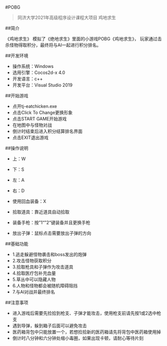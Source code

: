 #POBG
> 同济大学2021年高级程序设计课程大项目
鸡地求生

##简介

《鸡地求生》
模拟了《绝地求生》里面的小游戏POBG《鸡地求生》，
玩家通过击杀怪物得取积分，最终将与AI一起进行积分排名。

##开发环境

- 操作系统：Windows
- 选用引擎：Cocos2d-x 4.0
- 开发语言：c++
- 开发平台：Visual Studio 2019

##开始游戏

- 点开tj-eatchicken.exe
- 点击Click To Change更换形象
- 点击START GAME开始游戏
- 在地图中与怪物对战
- 倒计时结束后进入积分结算排名界面
- 点击EXIT退出游戏

##操作说明

- 上：W
- 下：S
- 左：A
- 右：D
- 使用回血装备：X

- 拾取道具：靠近道具自动拾取
- 装备手枪：按”1“”2“键装备并且更换手枪
- 放出子弹：鼠标点击需要放出子弹的方向

##基础功能
- 1.逃走躲避怪物袭击和boss发出的炮弹
- 2.攻击怪物获取积分
- 3.拾取枪具和子弹作为攻击道具
- 4.拾取医疗包补充血量
- 5.草丛中可以隐藏人物
- 6.人物和怪物都会被随机障碍阻挡
- 7.与AI对战并最终排名


##注意事项
- 进入游戏后需要先捡拾到枪支、子弹才能攻击，使用枪支前请先按1或2选中枪支
- 遇到导弹，躲到箱子后面可以避免攻击
- 医药箱背包中只能放置一个，若想捡拾新的医药箱请先将背包中医药箱使用掉
- 倒计时八分钟和六分钟处缩小毒圈，如果出现卡顿，请耐心等待片刻
